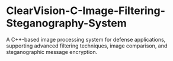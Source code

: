 # ClearVision-C-Image-Filtering-Steganography-System
A C++-based image processing system for defense applications, supporting advanced filtering techniques, image comparison, and steganographic message encryption.
